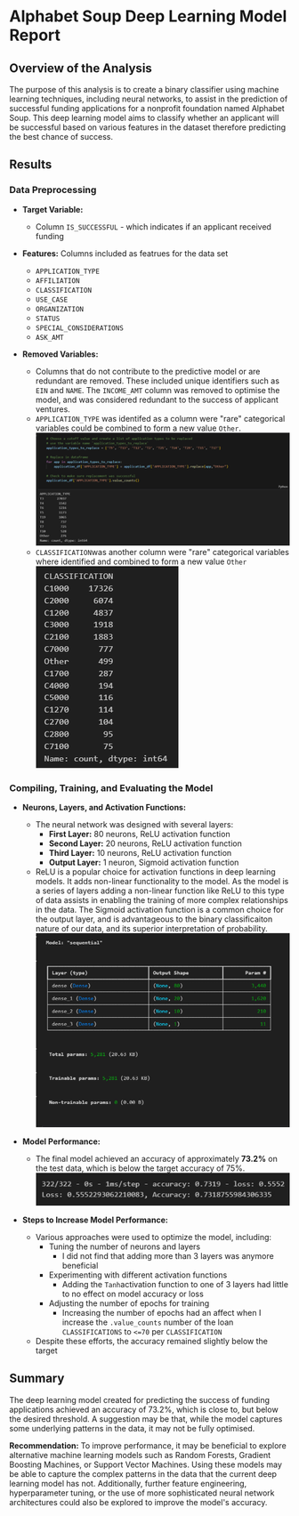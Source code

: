 
# Alphabet Soup Deep Learning Model Report

## Overview of the Analysis

The purpose of this analysis is to create a binary classifier using machine learning techniques, including neural networks, to assist in the prediction of successful funding applications for a nonprofit foundation named Alphabet Soup. This deep learning model aims to classify whether an applicant will be successful based on various features in the dataset therefore predicting the best chance of success.

## Results

### Data Preprocessing

- **Target Variable:**
  - Column `IS_SUCCESSFUL` -  which indicates if an applicant received funding

- **Features:**
  Columns included as featrues for the data set 
  - `APPLICATION_TYPE`
  - `AFFILIATION`
  - `CLASSIFICATION`
  - `USE_CASE`
  - `ORGANIZATION`
  - `STATUS`
  - `SPECIAL_CONSIDERATIONS`
  - `ASK_AMT`  

- **Removed Variables:**
  - Columns that do not contribute to the predictive model or are redundant are removed. These included unique identifiers such as `EIN` and `NAME`.  The `INCOME_AMT` column was removed to optimise the model, and was considered redundant to the success of applicant ventures.
  - `APPLICATION_TYPE` was identifed as a column were "rare" categorical variables could be combined to form a new value `Other`.
![](Images/Application_Type_Feature.png)
  - `CLASSIFICATION`was another column were "rare" categorical variables where identified and combined to form a new value `Other`
![](Images/Loan_Type_Classification.png)
 
### Compiling, Training, and Evaluating the Model

- **Neurons, Layers, and Activation Functions:**
  - The neural network was designed with several layers:
    - **First Layer:** 80 neurons, ReLU activation function
    - **Second Layer:** 20 neurons, ReLU activation function
    - **Third Layer:** 10 neurons, ReLU activation function
    - **Output Layer:** 1 neuron, Sigmoid activation function
  - ReLU is a popular choice for activation functions in deep learning models.  It adds non-linear functionality to the model.  As the model is a series of layers adding a non-linear function like ReLU to this type of data assists in enabling the training of more complex relationships in the data. The Sigmoid activation function is a common choice for the output layer, and is advantageous to the binary classificaiton nature of our data, and its superior interpretation of probability.
![](Images/Total_Model_Paramameters.png)

- **Model Performance:**
  - The final model achieved an accuracy of approximately **73.2%** on the test data, which is below the target accuracy of 75%.
![](Images/Model_Performance.jpeg)

- **Steps to Increase Model Performance:**
  - Various approaches were used to optimize the model, including:
    - Tuning the number of neurons and layers
      - I did not find that adding more than 3 layers was anymore beneficial
    - Experimenting with different activation functions
      - Adding the `Tanh`activation function to one of 3 layers had little to no effect on model accuracy or loss
    - Adjusting the number of epochs for training
      - Increasing the number of epochs had an affect when I increase the `.value_counts` number of the loan `CLASSIFICATIONS` to `<=70` per `CLASSIFICATION`
  - Despite these efforts, the accuracy remained slightly below the target

## Summary

The deep learning model created for predicting the success of funding applications achieved an accuracy of 73.2%, which is close to, but below the desired threshold. A suggestion may be that, while the model captures some underlying patterns in the data, it may not be fully optimised.

**Recommendation:**
To improve performance, it may be beneficial to explore alternative machine learning models such as Random Forests, Gradient Boosting Machines, or Support Vector Machines. Using these models may be able to capture the complex patterns in the data that the current deep learning model has not. Additionally, further feature engineering, hyperparameter tuning, or the use of more sophisticated neural network architectures could also be explored to improve the model's accuracy.
